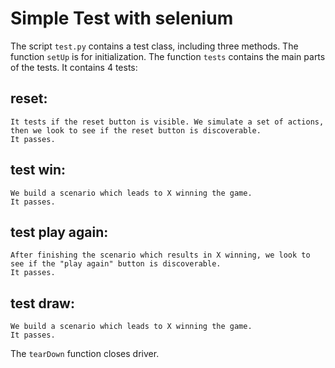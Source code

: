 # Simple Test with selenium

The script `test.py` contains a test class, including three methods. The function `setUp` is for initialization. The function `tests` contains the main parts of the tests.
It contains 4 tests:

## reset:
    It tests if the reset button is visible. We simulate a set of actions, then we look to see if the reset button is discoverable. 
    It passes.

## test win:
    We build a scenario which leads to X winning the game.
    It passes.

## test play again:
    After finishing the scenario which results in X winning, we look to see if the "play again" button is discoverable.
    It passes.

## test draw:
    We build a scenario which leads to X winning the game.
    It passes.

The `tearDown` function closes driver.